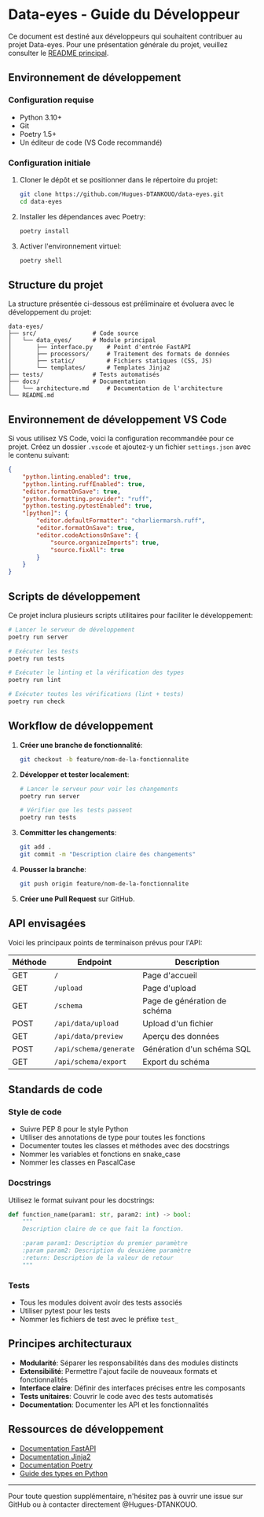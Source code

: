 # Data-eyes - Guide du Développeur

Ce document est destiné aux développeurs qui souhaitent contribuer au projet Data-eyes. Pour une présentation générale du projet, veuillez consulter le [README principal](../README.fr.md).

## Environnement de développement

### Configuration requise

- Python 3.10+
- Git
- Poetry 1.5+
- Un éditeur de code (VS Code recommandé)

### Configuration initiale

1. Cloner le dépôt et se positionner dans le répertoire du projet:
   ```bash
   git clone https://github.com/Hugues-DTANKOUO/data-eyes.git
   cd data-eyes
   ```

2. Installer les dépendances avec Poetry:
   ```bash
   poetry install
   ```

3. Activer l'environnement virtuel:
   ```bash
   poetry shell
   ```

## Structure du projet

La structure présentée ci-dessous est préliminaire et évoluera avec le développement du projet:

```
data-eyes/
├── src/                # Code source
│   └── data_eyes/      # Module principal
│       ├── interface.py    # Point d'entrée FastAPI
│       ├── processors/     # Traitement des formats de données
│       ├── static/         # Fichiers statiques (CSS, JS)
│       └── templates/      # Templates Jinja2
├── tests/              # Tests automatisés
├── docs/               # Documentation
│   └── architecture.md     # Documentation de l'architecture
└── README.md
```

## Environnement de développement VS Code

Si vous utilisez VS Code, voici la configuration recommandée pour ce projet. Créez un dossier `.vscode` et ajoutez-y un fichier `settings.json` avec le contenu suivant:

```json
{
    "python.linting.enabled": true,
    "python.linting.ruffEnabled": true,
    "editor.formatOnSave": true,
    "python.formatting.provider": "ruff",
    "python.testing.pytestEnabled": true,
    "[python]": {
        "editor.defaultFormatter": "charliermarsh.ruff",
        "editor.formatOnSave": true,
        "editor.codeActionsOnSave": {
            "source.organizeImports": true,
            "source.fixAll": true
        }
    }
}
```

## Scripts de développement

Ce projet inclura plusieurs scripts utilitaires pour faciliter le développement:

```bash
# Lancer le serveur de développement
poetry run server

# Exécuter les tests
poetry run tests

# Exécuter le linting et la vérification des types
poetry run lint

# Exécuter toutes les vérifications (lint + tests)
poetry run check
```

## Workflow de développement

1. **Créer une branche de fonctionnalité**:
   ```bash
   git checkout -b feature/nom-de-la-fonctionnalite
   ```

2. **Développer et tester localement**:
   ```bash
   # Lancer le serveur pour voir les changements
   poetry run server
   
   # Vérifier que les tests passent
   poetry run tests
   ```

3. **Committer les changements**:
   ```bash
   git add .
   git commit -m "Description claire des changements"
   ```

4. **Pousser la branche**:
   ```bash
   git push origin feature/nom-de-la-fonctionnalite
   ```

5. **Créer une Pull Request** sur GitHub.

## API envisagées

Voici les principaux points de terminaison prévus pour l'API:

| Méthode | Endpoint | Description |
|---------|----------|-------------|
| GET | `/` | Page d'accueil |
| GET | `/upload` | Page d'upload |
| GET | `/schema` | Page de génération de schéma |
| POST | `/api/data/upload` | Upload d'un fichier |
| GET | `/api/data/preview` | Aperçu des données |
| POST | `/api/schema/generate` | Génération d'un schéma SQL |
| GET | `/api/schema/export` | Export du schéma |

## Standards de code

### Style de code

- Suivre PEP 8 pour le style Python
- Utiliser des annotations de type pour toutes les fonctions
- Documenter toutes les classes et méthodes avec des docstrings
- Nommer les variables et fonctions en snake_case
- Nommer les classes en PascalCase

### Docstrings

Utilisez le format suivant pour les docstrings:

```python
def function_name(param1: str, param2: int) -> bool:
    """
    Description claire de ce que fait la fonction.

    :param param1: Description du premier paramètre
    :param param2: Description du deuxième paramètre
    :return: Description de la valeur de retour
    """
```

### Tests

- Tous les modules doivent avoir des tests associés
- Utiliser pytest pour les tests
- Nommer les fichiers de test avec le préfixe `test_`

## Principes architecturaux

- **Modularité**: Séparer les responsabilités dans des modules distincts
- **Extensibilité**: Permettre l'ajout facile de nouveaux formats et fonctionnalités
- **Interface claire**: Définir des interfaces précises entre les composants
- **Tests unitaires**: Couvrir le code avec des tests automatisés
- **Documentation**: Documenter les API et les fonctionnalités

## Ressources de développement

- [Documentation FastAPI](https://fastapi.tiangolo.com/)
- [Documentation Jinja2](https://jinja.palletsprojects.com/)
- [Documentation Poetry](https://python-poetry.org/docs/)
- [Guide des types en Python](https://mypy.readthedocs.io/en/stable/cheat_sheet_py3.html)

---

Pour toute question supplémentaire, n'hésitez pas à ouvrir une issue sur GitHub ou à contacter directement @Hugues-DTANKOUO.